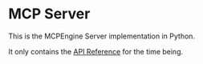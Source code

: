 # MCP Server

This is the MCPEngine Server implementation in Python.

It only contains the [API Reference](api.md) for the time being.
